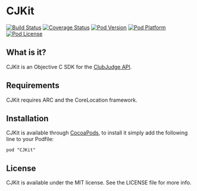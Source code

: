 # CJKit

[![Build Status](http://img.shields.io/travis/Clubjudge/objc-sdk.svg?style=flat)](https://travis-ci.org/Clubjudge/objc-sdk)
[![Coverage Status](https://img.shields.io/coveralls/Clubjudge/objc-sdk.svg?style=flat)](https://coveralls.io/r/Clubjudge/objc-sdk)
[![Pod Version](http://img.shields.io/cocoapods/v/CJKit.svg?style=flat)](http://cocoadocs.org/docsets/CJKit/)
[![Pod Platform](http://img.shields.io/cocoapods/p/CJKit.svg?style=flat)](http://cocoadocs.org/docsets/CJKit/)
[![Pod License](http://img.shields.io/cocoapods/l/CJKit.svg?style=flat)](http://opensource.org/licenses/MIT)

## What is it?

CJKit is an Objective C SDK for the [ClubJudge API](http://bifrost.clubjudge.com).

## Requirements

CJKit requires ARC and the CoreLocation framework.

## Installation

CJKit is available through [CocoaPods](http://cocoapods.org), to install
it simply add the following line to your Podfile:

    pod "CJKit"

## License

CJKit is available under the MIT license. See the LICENSE file for more info.
